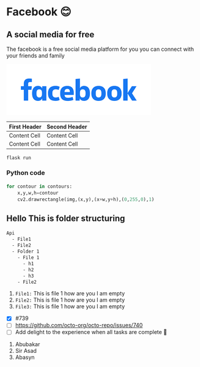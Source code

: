 # Facebook :blush:

## A social media for free
The facebook is a free social media platform for you you can connect with your friends and family

<img src="https://github.com/Abubakar26/Documentation_Tutorial/blob/main/Images/download.png">

First Header  | Second Header
------------- | -------------
Content Cell  | Content Cell
Content Cell  | Content Cell

```
flask run 
```

### Python code
```python
for contour in contours:
    x,y,w,h=contour
    cv2.drawrectangle(img,(x,y),(x+w,y+h),(0,255,0),1)
```    
## Hello This is folder structuring
```
Api
  - File1
  - File2
  - Folder 1
    - File 1
      - h1
      - h2
      - h3 
    - File2
```

1. `File1:` This is file 1 how are you I am empty 
2. `File2:` This is file 1 how are you I am empty 
3. `File3:` This is file 1 how are you I am empty 




- [x] #739
- [ ] https://github.com/octo-org/octo-repo/issues/740
- [ ] Add delight to the experience when all tasks are complete :tada:

1. Abubakar
2. Sir Asad
3. Abasyn


